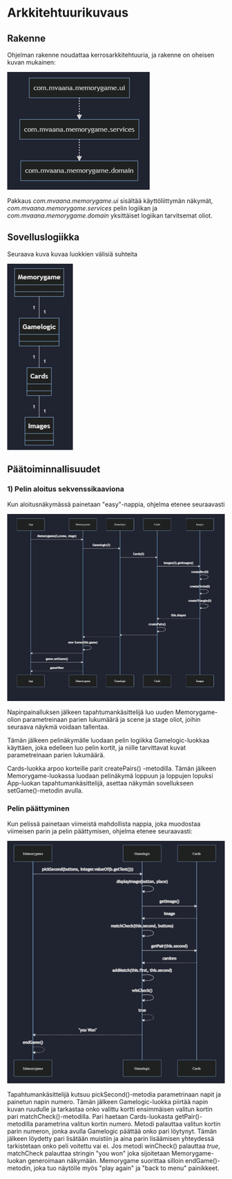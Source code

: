 # Arkkitehtuurikuvaus

## Rakenne
Ohjelman rakenne noudattaa kerrosarkkitehtuuria, ja rakenne on oheisen kuvan mukainen:

![](kuvat/pakkausrakenne.PNG)

Pakkaus *com.mvaana.memorygame.ui* sisältää käyttöliittymän näkymät, *com.mvaana.memorygame.services* pelin logiikan ja *com.mvaana.memorygame.domain* yksittäiset logiikan tarvitsemat oliot.

## Sovelluslogiikka
Seuraava kuva kuvaa luokkien välisiä suhteita

![](kuvat/luokkakaavio.png)


## Päätoiminnallisuudet

### 1) Pelin aloitus sekvenssikaaviona

Kun aloitusnäkymässä painetaan "easy"-nappia, ohjelma etenee seuraavasti

![](kuvat/pelinAloitusSekvenssi.PNG)

Napinpainalluksen jälkeen tapahtumankäsittelijä luo uuden Memorygame-olion parametreinaan parien lukumäärä ja scene ja stage oliot, joihin seuraava näykmä voidaan tallentaa.

Tämän jälkeen pelinäkymälle luodaan pelin logiikka Gamelogic-luokkaa käyttäen, joka edelleen luo pelin kortit, ja niille tarvittavat kuvat parametreinaan parien lukumäärä. 

Cards-luokka arpoo korteille parit createPairs() -metodilla. Tämän jälkeen Memorygame-luokassa luodaan pelinäkymä loppuun ja loppujen lopuksi App-luokan tapahtumankäsittelijä, asettaa näkymän sovellukseen setGame()-metodin avulla.

### Pelin päättyminen

Kun pelissä painetaan viimeistä mahdollista nappia, joka muodostaa viimeisen parin ja pelin päättymisen, ohjelma etenee seuraavasti:

![](kuvat/pelinLopetusSekvenssi.PNG)

Tapahtumankäsittelijä kutsuu pickSecond()-metodia parametrinaan napit ja painetun napin numero. Tämän jälkeen Gamelogic-luokka piirtää napin kuvan ruudulle ja tarkastaa onko valittu kortti ensimmäisen valitun kortin pari matchCheck()-metodilla. Pari haetaan Cards-luokasta getPair()-metodilla parametrina valitun kortin numero. Metodi palauttaa valitun kortin parin numeron, jonka avulla Gamelogic päättää onko pari löytynyt. Tämän jälkeen löydetty pari lisätään muistiin ja aina parin lisäämisen yhteydessä tarkistetaan onko peli voitettu vai ei. Jos metodi winCheck() palauttaa *true*, matchCheck palauttaa stringin "you won" joka sijoitetaan Memorygame-luokan generoimaan näkymään. Memorygame suorittaa silloin endGame()-metodin, joka tuo näytölle myös "play again" ja "back to menu" painikkeet.
